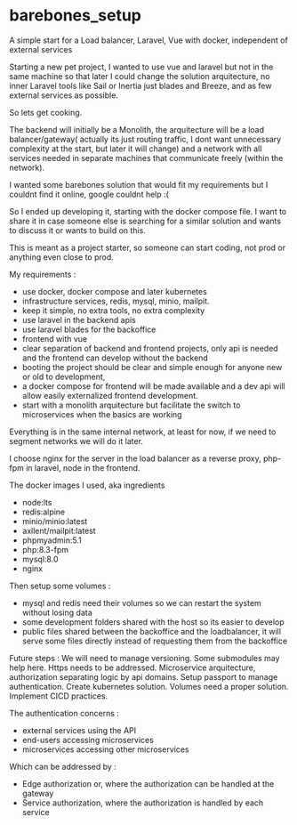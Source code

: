 # barebones_setup
A simple start for a Load balancer, Laravel, Vue with docker, independent of external services

Starting a new pet project, I wanted to use vue and laravel but not in the same machine so that later I could change the solution arquitecture, no inner Laravel tools like Sail or Inertia just blades and Breeze, and as few external services as possible.

So lets get cooking.

The backend will initially be a Monolith, the arquitecture will be a load balancer/gateway( actually its just routing traffic, I dont want unnecessary complexity at the start, but later it will change) and a network with all services needed in separate machines that communicate freely (within the network).

I wanted some barebones solution that would fit my requirements but I couldnt find it online, google couldnt help :(

So I ended up developing it, starting with the docker compose file. I want to share it in case someone else is searching for a similar solution and wants to discuss it or wants to build on this.

This is meant as a project starter, so someone can start coding, not prod or anything even close to prod.

My requirements :
- use docker, docker compose and later kubernetes
- infrastructure services, redis, mysql, minio, mailpit.
- keep it simple, no extra tools, no extra complexity
- use laravel in the backend apis
- use laravel blades for the backoffice
- frontend with vue
- clear separation of backend and frontend projects, only api is needed and the frontend can develop without the backend
- booting the project should be clear and simple enough for anyone new or old to development, 
- a docker compose for frontend will be made available and a dev api will allow easily externalized frontend development.
- start with a monolith arquitecture but facilitate the switch to microservices when the basics are working

Everything is in the same internal network, at least for now, if we need to segment networks we will do it later.

I choose nginx for the server in the load balancer as a reverse proxy, php-fpm in laravel, node in the frontend.

The docker images I used, aka ingredients
- node:lts
- redis:alpine
- minio/minio:latest
- axllent/mailpit:latest
- phpmyadmin:5.1
- php:8.3-fpm
- mysql:8.0
- nginx

Then setup some volumes :
- mysql and redis need their volumes so we can restart the system without losing data
- some development folders shared with the host so its easier to develop
- public files shared between the backoffice and the loadbalancer, it will serve some files directly instead of requesting them from the backoffice

Future steps :
We will need to manage versioning. Some submodules may help here.
Https needs to be addressed.
Microservice arquitecture, authorization separating logic by api domains.
Setup passport to manage authentication.
Create kubernetes solution.
Volumes need a proper solution.
Implement CICD practices.

The authentication concerns :
- external services using the API
- end-users accessing microservices
- microservices accessing other microservices

Which can be addressed by :
- Edge authorization or, where the authorization can be handled at the gateway
- Service authorization, where the authorization is handled by each service

